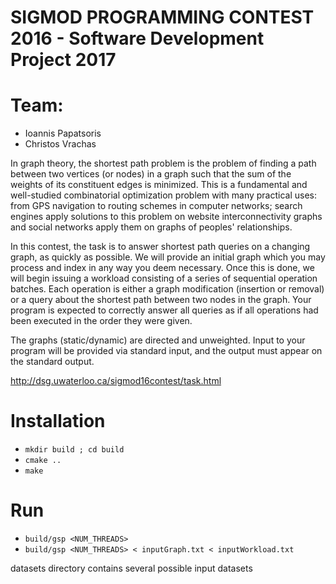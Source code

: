# SIGMOD PROGRAMMING CONTEST 2016 - Software Development Project 2017

# Team:
* Ioannis Papatsoris
* Christos Vrachas

In graph theory, the shortest path problem is the problem of finding a path between two vertices (or nodes) in a graph such that the sum of the weights of its constituent edges is minimized. This is a fundamental and well-studied combinatorial optimization problem with many practical uses: from GPS navigation to routing schemes in computer networks; search engines apply solutions to this problem on website interconnectivity graphs and social networks apply them on graphs of peoples' relationships.

In this contest, the task is to answer shortest path queries on a changing graph, as quickly as possible. We will provide an initial graph which you may process and index in any way you deem necessary. Once this is done, we will begin issuing a workload consisting of a series of sequential operation batches. Each operation is either a graph modification (insertion or removal) or a query about the shortest path between two nodes in the graph. Your program is expected to correctly answer all queries as if all operations had been executed in the order they were given.

The graphs (static/dynamic) are directed and unweighted. Input to your program will be provided via standard input, and the output must appear on the standard output.

http://dsg.uwaterloo.ca/sigmod16contest/task.html

# Installation #

* `mkdir build ; cd build`
* `cmake ..`
* `make`

# Run #

* `build/gsp <NUM_THREADS>`
* `build/gsp <NUM_THREADS> < inputGraph.txt < inputWorkload.txt`

datasets directory contains several possible input datasets
